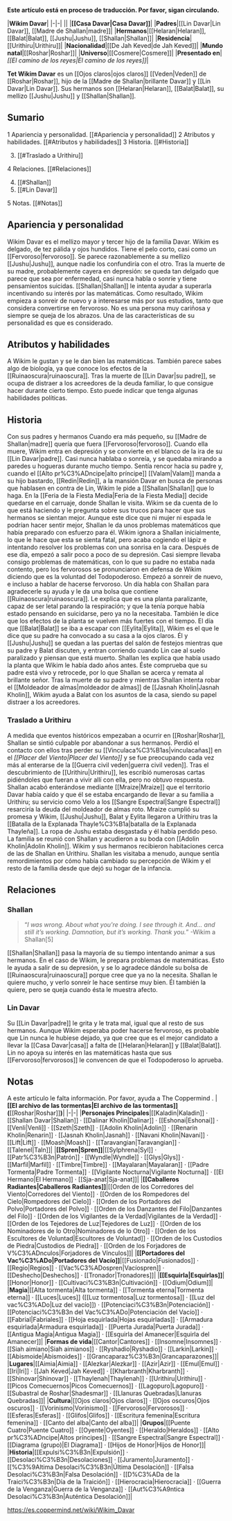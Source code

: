 **Este artículo está en proceso de traducción. Por favor, sigan circulando.**


|**Wikim Davar**|
|-|-|
||
|**[[Casa Davar\|Casa Davar]]**|
|**Padres**|[[Lin Davar\|Lin Davar]], [[Madre de Shallan\|madre]]|
|**Hermanos**|[[Helaran\|Helaran]], [[Balat\|Balat]], [[Jushu\|Jushu]], [[Shallan\|Shallan]]|
|**Residencia**|[[Urithiru\|Urithiru]]|
|**Nacionalidad**|[[De Jah Keved\|de Jah Keved]]|
|**Mundo natal**|[[Roshar\|Roshar]]|
|**Universo**|[[Cosmere\|Cosmere]]|
|**Presentado en**|*[[El camino de los reyes\|El camino de los reyes]]*|

**Tet Wikim Davar** es un [[Ojos claros\|ojos claros]] [[Veden\|Veden]] de [[Roshar\|Roshar]], hijo de la [[Madre de Shallan\|brillante Davar]] y [[Lin Davar\|Lin Davar]].
Sus hermanos son [[Helaran\|Helaran]], [[Balat\|Balat]], su mellizo [[Jushu\|Jushu]] y [[Shallan\|Shallan]].

## Sumario

1 Apariencia y personalidad. [[#Apariencia y personalidad]] 
2 Atributos y habilidades. [[#Atributos y habilidades]] 
3 Historia. [[#Historia]] 

3. [[#Traslado a Urithiru]] 


4 Relaciones. [[#Relaciones]] 

4. [[#Shallan]] 
4. [[#Lin Davar]] 


5 Notas. [[#Notas]] 


## Apariencia y personalidad
 

Wikim Davar es el mellizo mayor y tercer hijo de la familia Davar. Wikim es delgado, de tez pálida y ojos hundidos. Tiene el pelo corto, casi como un [[Fervoroso\|fervoroso]]. Se parece razonablemente a su mellizo [[Jushu\|Jushu]], aunque nadie los confundiría con el otro.
Tras la muerte de su madre, probablemente cayera en depresión: se queda tan delgado que parece que sea por enfermedad, casi nunca habla o sonríe y tiene pensamientos suicidas. [[Shallan\|Shallan]] le intenta ayudar a superarla incentivando su interés por las matemáticas. Como resultado, Wikim empieza a sonreir de nuevo y a interesarse más por sus estudios, tanto que considera convertirse en fervoroso. No es una persona muy cariñosa y siempre se queja de los abrazos. Una de las características de su personalidad es que es considerado.

## Atributos y habilidades
A Wikim le gustan y se le dan bien las matemáticas. También parece sabes algo de biología, ya que conoce los efectos de la [[Ruinaoscura\|ruinaoscura]]. Tras la muerte de [[Lin Davar\|su padre]], se ocupa de distraer a los acreedores de la deuda familiar, lo que consigue hacer durante cierto tiempo. Esto puede indicar que tenga algunas habilidades políticas.

## Historia
  Con sus padres y hermanos
Cuando era más pequeño, su [[Madre de Shallan\|madre]] quería que fuera [[Fervoroso\|fervoroso]]. Cuando ella muere, Wikim entra en depresión y se convierte en el blanco de la ira de su [[Lin Davar\|padre]]. Casi nunca hablaba o sonreía, y se quedaba mirando a paredes u hogueras durante mucho tiempo. Sentía rencor hacia su padre y, cuando el [[Alto pr%C3%ADncipe\|alto príncipe]] [[Valam\|Valam]] manda a su hijo bastardo, [[Redin\|Redin]], a la mansión Davar en busca de personas que hablasen en contra de Lin, Wikim le pide a [[Shallan\|Shallan]] que lo haga.
En la [[Feria de la Fiesta Media\|Feria de la Fiesta Media]] decide quedarse en el carruaje, donde Shallan le visita. Wikim se da cuenta de lo que está haciendo y le pregunta sobre sus trucos para hacer que sus hermanos se sientan mejor. Aunque este dice que ni mujer ni espada le podrían hacer sentir mejor, Shallan le da unos problemas matemáticos que había preparado con esfuerzo para él. Wikim ignora a Shallan inicialmente, lo que le hace que esta se sienta fatal, pero acaba cogiendo el lápiz e intentando resolver los problemas con una sonrisa en la cara.
Después de ese día, empezó a salir poco a poco de su depresión. Casi siempre llevaba consigo problemas de matemáticas, con lo que su padre no estaba nada contento, pero los fervorosos se pronunciaron en defensa de Wikim diciendo que es la voluntad del Todopoderoso. Empezó a sonreir de nuevo, e incluso a hablar de hacerse fervoroso. Un día habla con Shallan para agradecerle su ayuda y le da una bolsa que contiene [[Ruinaoscura\|ruinaoscura]]. Le explica que es una planta paralizante, capaz de ser letal parando la respiración; y que la tenía porque había estado pensando en suicidarse, pero ya no la necesitaba. También le dice que los efectos de la planta se vuelven más fuertes con el tiempo.
El día que [[Balat\|Balat]] se iba a escapar con [[Eylita\|Eylita]], Wikim es el que le dice que su padre ha convocado a su casa a la ojos claros. Él y [[Jushu\|Jushu]] se quedan a las puertas del salón de festejos mientras que su padre y Balat discuten, y entran corriendo cuando Lin cae al suelo paralizado y piensan que está muerto. Shallan les explica que había usado la planta que Wikim le había dado años antes. Éste comprueba que su padre está vivo y retrocede, por lo que Shallan se acerca y remata al brillante señor.
Tras la muerte de su padre y mientras Shallan intenta robar el [[Moldeador de almas\|moldeador de almas]] de [[Jasnah Kholin\|Jasnah Kholin]], Wikim ayuda a Balat con los asuntos de la casa, siendo su papel distraer a los acreedores.

### Traslado a Urithiru
A medida que eventos históricos empezaban a ocurrir en [[Roshar\|Roshar]], Shallan se sintió culpable por abandonar a sus hermanos. Perdió el contacto con ellos tras perder su [[Vinculaca%C3%B1as\|vinculacañas]] en el *[[Placer del Viento\|Placer del Viento]]* y se fue preocupando cada vez más al enterarse de la [[Guerra civil veden\|guerra civil veden]]. Tras el descubrimiento de [[Urithiru\|Urithiru]], les escribió numerosas cartas pidiéndoles que fueran a vivir allí con ella, pero no obtuvo respuesta. Shallan acabó enterándose mediante [[Mraize\|Mraize]] que el territorio Davar había caído y que él se estaba encargando de llevar a su familia a Urithiru; su servicio como Velo a los [[Sangre Espectral\|Sangre Espectral]] resarciría la deuda del moldeador de almas roto.
Mraize cumplió su promesa y Wikim, [[Jushu\|Jushu]], Balat y Eylita llegaron a Urithiru tras la [[Batalla de la Explanada Thayle%C3%B1a\|batalla de la Explanada Thayleña]]. La ropa de Jushu estaba desgastada y él había perdido peso. La familia se reunió con Shallan y acudieron a su boda con [[Adolin Kholin\|Adolin Kholin]].
Wikim y sus hermanos recibieron habitaciones cerca de las de Shallan en Urithiru. Shallan les visitaba a menudo, aunque sentía remordimientos por cómo había cambiado su percepción de Wikim y el resto de la familia desde que dejó su hogar de la infancia.

## Relaciones
### Shallan
>“*I was wrong. About what you're doing. I see through it. And... and still it’s working. Damnation, but it’s working. Thank you.*”
\-Wikim a Shallan[5]


[[Shallan\|Shallan]] pasa la mayoría de su tiempo intentando animar a sus hermanos. En el caso de Wikim, le prepara problemas de matemáticas. Esto le ayuda a salir de su depresión, y se lo agradece dándole su bolsa de [[Ruinaoscura\|ruinaoscura]] porque cree que ya no la necesita. Shallan le quiere mucho, y verlo sonreír le hace sentirse muy bien. Él también la quiere, pero se queja cuando ésta le muestra afecto.

### Lin Davar
Su [[Lin Davar\|padre]] le grita y le trata mal, igual que al resto de sus hermanos. Aunque Wikim esperaba poder hacerse fervoroso, es probable que Lin nunca le hubiese dejado, ya que cree que es el mejor candidato a llevar la [[Casa Davar\|casa]] a falta de [[Helaran\|Helaran]] y [[Balat\|Balat]]. Lin no apoya su interés en las matemáticas hasta que sus [[Fervoroso\|fervorosos]] le convencen de que el Todopoderoso lo aprueba.

## Notas

A este artículo le falta información. Por favor, ayuda a The Coppermind .
|**[[El archivo de las tormentas\|El archivo de las tormentas]] (**[[Roshar\|Roshar]]**)**|
|-|-|
|**Personajes Principales**|[[Kaladin\|Kaladin]] · [[Shallan Davar\|Shallan]] · [[Dalinar Kholin\|Dalinar]] · [[Eshonai\|Eshonai]] · [[Venli\|Venli]] · [[Szeth\|Szeth]] · [[Adolin Kholin\|Adolin]] · [[Renarin Kholin\|Renarin]] · [[Jasnah Kholin\|Jasnah]] · [[Navani Kholin\|Navani]] · [[Lift\|Lift]] · [[Moash\|Moash]] · [[Taravangian\|Taravangian]] · [[Talenel\|Taln]]|
|**[[Spren\|Spren]]**|[[Sylphrena\|Syl]] · [[Patr%C3%B3n\|Patrón]] · [[Wyndle\|Wyndle]] · [[Glys\|Glys]] · [[Marfil\|Marfil]] · [[Timbre\|Timbre]] · [[Mayalaran\|Mayalaran]] · [[Padre Tormenta\|Padre Tormenta]] · [[Vigilante Nocturna\|Vigilante Nocturna]] · [[El Hermano\|El Hermano]] · [[Sja-anat\|Sja-anat]]|
|**[[Caballeros Radiantes\|Caballeros Radiantes]]**|[[Orden de los Corredores del Viento\|Corredores del Viento]] · [[Orden de los Rompedores del Cielo\|Rompedores del Cielo]] · [[Orden de los Portadores del Polvo\|Portadores del Polvo]] · [[Orden de los Danzantes del Filo\|Danzantes del Filo]] · [[Orden de los Vigilantes de la Verdad\|Vigilantes de la Verdad]] · [[Orden de los Tejedores de Luz\|Tejedores de Luz]] · [[Orden de los Nominadores de lo Otro\|Nominadores de lo Otro]] · [[Orden de los Escultores de Voluntad\|Escultores de Voluntad]] · [[Orden de los Custodios de Piedra\|Custodios de Piedra]] · [[Orden de los Forjadores de V%C3%ADnculos\|Forjadores de Vínculos]]|
|**[[Portadores del Vac%C3%ADo\|Portadores del Vacío]]**|[[Fusionado\|Fusionados]] · [[Regio\|Regios]] · [[Vac%C3%ADospren\|Vacíospren]] · [[Deshecho\|Deshechos]] · [[Tronador\|Tronadores]]|
|**[[Esquirla\|Esquirlas]]**|[[Honor\|Honor]] · [[Cultivaci%C3%B3n\|Cultivación]] · [[Odium\|Odium]]|
|**Magia**|[[Alta tormenta\|Alta tormenta]] · [[Tormenta eterna\|Tormenta eterna]] · [[Luces\|Luces]] ([[Luz tormentosa\|Luz tormentosa]] · [[Luz del vac%C3%ADo\|Luz del vacío]]) · [[Potenciaci%C3%B3n\|Potenciación]] · [[Potenciaci%C3%B3n del Vac%C3%ADo\|Potenciación del Vacío]] · [[Fabrial\|Fabriales]] · [[Hoja esquirlada\|Hojas esquirladas]] · [[Armadura esquirlada\|Armadura esquirlada]] · [[Puerta Jurada\|Puerta Jurada]] · [[Antigua Magia\|Antigua Magia]] · [[Esquirla del Amanecer\|Esquirla del Amanecer]]|
|**Formas de vida**|[[Cantor\|Cantores]] · [[Insomne\|Insomnes]] · [[Siah aimiano\|Siah aimianos]] · [[Ryshadio\|Ryshadio]] · [[Larkin\|Larkin]] · [[Abismoide\|Abismoides]] · [[Grancaparaz%C3%B3n\|Grancaparazones]]|
|**Lugares**|[[Aimia\|Aimia]] · [[Alezkar\|Alezkar]] · [[Azir\|Azir]] · [[Emul\|Emul]] · [[Iri\|Iri]] · [[Jah Keved\|Jah Keved]] · [[Kharbranth\|Kharbranth]] · [[Shinovar\|Shinovar]] · [[Thaylenah\|Thaylenah]] · [[Urithiru\|Urithiru]] · [[Picos Comecuernos\|Picos Comecuernos]] · [[Lagopuro\|Lagopuro]] · [[Subastral de Roshar\|Shadesmar]] · [[Llanuras Quebradas\|Llanuras Quebradas]]|
|**Cultura**|[[Ojos claros\|Ojos claros]] · [[Ojos oscuros\|Ojos oscuros]] · [[Vorinismo\|Vorinismo]] · [[Fervoroso\|Fervorosos]] · [[Esferas\|Esferas]] · [[Glifos\|Glifos]] · [[Escritura femenina\|Escritura femenina]] · [[Canto del alba\|Canto del alba]]|
|**Grupos**|[[Puente Cuatro\|Puente Cuatro]] · [[Oyente\|Oyentes]] · [[Heraldo\|Heraldos]] · [[Alto pr%C3%ADncipe\|Altos príncipes]] · [[Sangre Espectral\|Sangre Espectral]] · [[Diagrama (grupo)\|El Diagrama]] · [[Hijos de Honor\|Hijos de Honor]]|
|**Historia**|[[Expulsi%C3%B3n\|Expulsión]] · [[Desolaci%C3%B3n\|Desolaciones]] · [[Juramento\|Juramento]] · [[%C3%9Altima Desolaci%C3%B3n\|Última Desolación]] · [[Falsa Desolaci%C3%B3n\|Falsa Desolación]] · [[D%C3%ADa de la Traici%C3%B3n\|Día de la Traición]] · [[Hierocracia\|Hierocracia]] · [[Guerra de la Venganza\|Guerra de la Venganza]] · [[Aut%C3%A9ntica Desolaci%C3%B3n\|Auténtica Desolación]]|



https://es.coppermind.net/wiki/Wikim_Davar